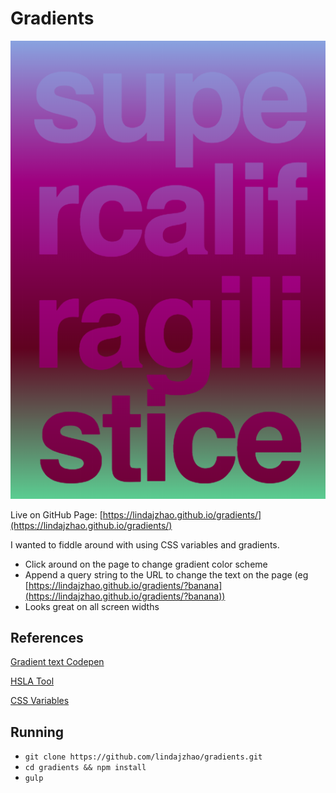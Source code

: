 # Gradients

![](img/gradients-readme.png)

Live on GitHub Page: [https://lindajzhao.github.io/gradients/](https://lindajzhao.github.io/gradients/)


I wanted to fiddle around with using CSS variables and gradients.

- Click around on the page to change gradient color scheme
- Append a query string to the URL to change the text on the page (eg [https://lindajzhao.github.io/gradients/?banana](https://lindajzhao.github.io/gradients/?banana))
- Looks great on all screen widths

## References
[Gradient text Codepen](https://codepen.io/anon/pen/zbrxGa)

[HSLA Tool](http://hslpicker.com/#e03838)

[CSS Variables](https://css-tricks.com/updating-a-css-variable-with-javascript/)

## Running
- `git clone https://github.com/lindajzhao/gradients.git`
- `cd gradients && npm install`
- `gulp`
